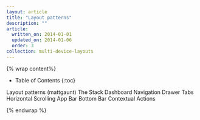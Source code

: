 ```yaml
---
layout: article
title: "Layout patterns"
description: ""
article:
  written_on: 2014-01-01
  updated_on: 2014-01-06
  order: 3
collection: multi-device-layouts
---
```


{% wrap content%}

* Table of Contents
{:toc}

Layout patterns (mattgaunt)
    The Stack
    Dashboard
    Navigation Drawer
    Tabs
    Horizontal Scrolling
    App Bar
    Bottom Bar
    Contextual Actions

{% endwrap %}
